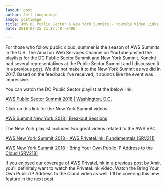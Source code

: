 ```yaml
---
layout: post
author: Jeff Loughridge
image: postimage
title: AWS DC Public Sector & New York Summits - Youtube Video Links
date: 2018-07-25 21:17:48 -0400

---
```

For those who follow public cloud, summer is the season of AWS Summits in the U.S. The Amazon Web Services Channel on YouTube posted the playlists for the DC Public Sector Summit and New York Summit. Konekti had several representatives at the Public Sector Summit and I discussed it in a previous [post](https://konekti.us/2018/06/26/konekti-at-the-aws-public-sector-summit.html "Konekti at the AWS Public Sector Summit"). We did not make it to the New York Summit as we did in 2017. Based on the feedback I've received, it sounds like the event was impressive.

You can watch the DC Public Sector playlist at the below link.

[AWS Public Sector Summit 2018 | Washington, D.C.](http://bit.ly/2AbaJCX "AWS Public Sector Summit 2018 - Washington, D.C.")

Click on this link for the New York Summit videos.

[AWS Summit New York 2018 | Breakout Sessions](http://bit.ly/2NM27EO "AWS Summit New York 2018 - Breakout Sessions")

The New York playlist includes two great videos related to the AWS VPC.

[AWS New York Summit 2018 - AWS PrivateLink: Fundamentals (SRV211)](https://youtu.be/20RxEzAXG9o "AWS New York Summit 2018 - AWS PrivateLink: Fundamentals (SRV211)")

[AWS New York Summit 2018 - Bring Your Own Public IP Address to the Cloud (SRV218)](https://youtu.be/XY3n7n7l4iw "AWS New York Summit 2018 - Bring Your Own Public IP Address to the Cloud (SRV218)")

If you enjoyed our coverage of AWS PrivateLink in a previous [pos](https://konekti.us/2018/04/09/the-value-of-aws-privatelink.html "The Value of AWS PrivateLink")t by Amir, you'll definitely want to watch the PrivateLink video. Watch the Bring Your Own Public IP Address to the Cloud video as well. I'll be covering this new feature in the next post.